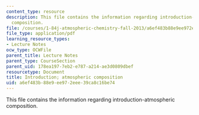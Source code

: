 ```yaml
---
content_type: resource
description: This file contains the information regarding introduction-atmospheric
  composition.
file: /courses/1-84j-atmospheric-chemistry-fall-2013/a6ef483b88e9ee972eee39ca8c16be74_MIT1_84JF13_Lec1_intro.pdf
file_type: application/pdf
learning_resource_types:
- Lecture Notes
ocw_type: OCWFile
parent_title: Lecture Notes
parent_type: CourseSection
parent_uid: 178ea197-7eb2-e787-a214-ae3d0809dbef
resourcetype: Document
title: Introduction; atmospheric composition
uid: a6ef483b-88e9-ee97-2eee-39ca8c16be74
---
```

This file contains the information regarding introduction-atmospheric composition.

